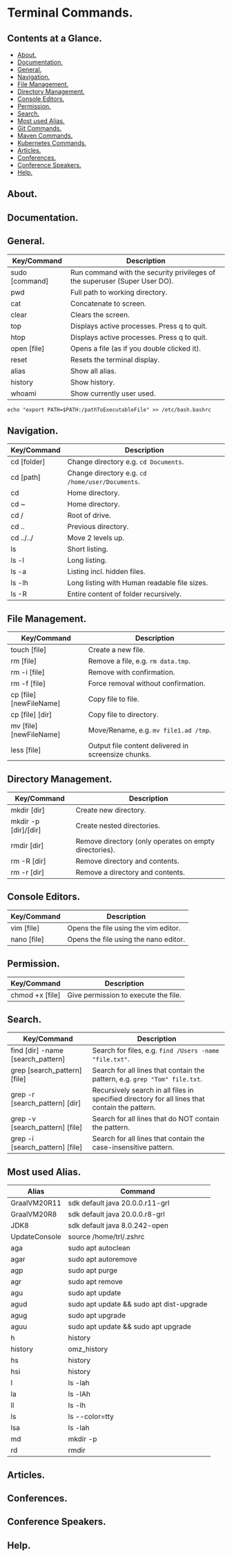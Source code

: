 # Terminal Commands.





## Contents at a Glance.
* [About.](#about)
* [Documentation.](#documentation)
* [General.](#general)
* [Navigation.](#navigation)
* [File Management.](#file-management)
* [Directory Management.](#directory-management)
* [Console Editors.](#console-editors)
* [Permission.](#permission)
* [Search.](#search)
* [Most used Alias.](#most-used-alias)
* [Git Commands.](https://github.com/Programming-Training-And-Practice/git-main-information/blob/master/git-commands.md)
* [Maven Commands.](https://github.com/Programming-Training-And-Practice/maven-main-information/blob/master/maven-commands.md)
* [Kubernetes Commands.](https://github.com/Programming-Training-And-Practice/kubernetes-main-information/blob/master/kubernetes-commands.md)
* [Articles.](#articles)
* [Conferences.](#conferences)
* [Conference Speakers.](#conference-speakers)
* [Help.](#help)





## About.





## Documentation.





## General.

| Key/Command    | Description                                                                |
| -------------- | -------------------------------------------------------------------------- |
| sudo [command] | Run command with the security privileges of the superuser (Super User DO). |
| pwd            | Full path to working directory.                                            |
| cat            | Concatenate to screen.                                                     |
| clear          | Clears the screen.                                                         |
| top            | Displays active processes. Press q to quit.                                |
| htop           | Displays active processes. Press q to quit.                                |
| open [file]    | Opens a file (as if you double clicked it).                                |
| reset          | Resets the terminal display.                                               |
| alias          | Show all alias.                                                            |
| history        | Show history.                                                              |
| whoami         | Show currently user used.                                                  |

`echo "export PATH=$PATH:/pathToExecutableFile" >> /etc/bash.bashrc`




## Navigation.

| Key/Command | Description                                      |
| ----------- | ------------------------------------------------ |
| cd [folder] | Change directory e.g. `cd Documents`.            |
| cd [path]   | Change directory e.g. `cd /home/user/Documents`. |
| cd          | Home directory.                                  |
| cd ~        | Home directory.                                  |
| cd /        | Root of drive.                                   |
| cd ..       | Previous directory.                              |
| cd ../../   | Move 2 levels up.                                |
| ls          | Short listing.                                   |
| ls -l       | Long listing.                                    |
| ls -a       | Listing incl. hidden files.                      |
| ls -lh      | Long listing with Human readable file sizes.     |
| ls -R       | Entire content of folder recursively.            |





## File Management.

| Key/Command              | Description                                          |
| ------------------------ | ---------------------------------------------------- |
| touch [file]             | Create a new file.                                   |
| rm [file]                | Remove a file, e.g. `rm data.tmp`.                   |
| rm -i [file]             | Remove with confirmation.                            |
| rm -f [file]             | Force removal without confirmation.                  |
| cp [file] [newFileName]  | Copy file to file.                                   |
| cp [file] [dir]          | Copy file to directory.                              | 
| mv [file] [newFileName]  | Move/Rename, e.g. `mv file1.ad /tmp`.                |
| less [file]              | Output file content delivered in screensize chunks.  |





## Directory Management.

| Key/Command          | Description                                             |
| -------------------- | ------------------------------------------------------- |
| mkdir [dir]          | Create new directory.                                   |
| mkdir -p [dir]/[dir] | Create nested directories.                              |
| rmdir [dir]          | Remove directory (only operates on empty directories).  |
| rm -R [dir]          | Remove directory and contents.                          |
| rm -r [dir]          | Remove a directory and contents.                        |





## Console Editors.

| Key/Command    | Description                             |
| -------------- | --------------------------------------- |
| vim [file]     | Opens the file using the vim editor.    |
| nano [file]    | Opens the file using the nano editor.   |





## Permission.

| Key/Command                       | Description                             |
| --------------------------------- | --------------------------------------- |
| chmod +x [file]                   | Give permission to execute the file.    |





## Search.

| Key/Command                       | Description                                                                                     |
| --------------------------------- | ----------------------------------------------------------------------------------------------- |
| find [dir] -name [search_pattern] | Search for files, e.g. `find /Users -name "file.txt"`.                                          |
| grep [search_pattern] [file]      | Search for all lines that contain the pattern, e.g. `grep "Tom" file.txt`.                      |
| grep -r [search_pattern] [dir]    | Recursively search in all files in specified directory for all lines that contain the pattern.  |
| grep -v [search_pattern] [file]   | Search for all lines that do NOT contain the pattern.                                           |
| grep -i [search_pattern] [file]   | Search for all lines that contain the case-insensitive pattern.                                 |





## Most used Alias.

| Alias                             | Command                                                                                               |
| --------------------------------- | ----------------------------------------------------------------------------------------------------- |
| GraalVM20R11                      | sdk default java 20.0.0.r11-grl                                                                       |                       
| GraalVM20R8                       | sdk default java 20.0.0.r8-grl                                                                        |
| JDK8                              | sdk default java 8.0.242-open                                                                         |
| UpdateConsole                     | source /home/trl/.zshrc                                                                               |
| aga                               | sudo apt autoclean                                                                                    |
| agar                              | sudo apt autoremove                                                                                   |
| agp                               | sudo apt purge                                                                                        |
| agr                               | sudo apt remove                                                                                       |
| agu                               | sudo apt update                                                                                       |
| agud                              | sudo apt update && sudo apt dist-upgrade                                                              |
| agug                              | sudo apt upgrade                                                                                      |
| aguu                              | sudo apt update && sudo apt upgrade                                                                   |
| h                                 | history                                                                                               |
| history                           | omz_history                                                                                           |
| hs                                | history | grep                                                                                        |
| hsi                               | history | grep -i                                                                                     |
| l                                 | ls -lah                                                                                               |
| la                                | ls -lAh                                                                                               |
| ll                                | ls -lh                                                                                                |
| ls                                | ls --color=tty                                                                                        |
| lsa                               | ls -lah                                                                                               |
| md                                | mkdir -p                                                                                              | 
| rd                                | rmdir                                                                                                 |





## Articles.





## Conferences.





## Conference Speakers.





## Help.

